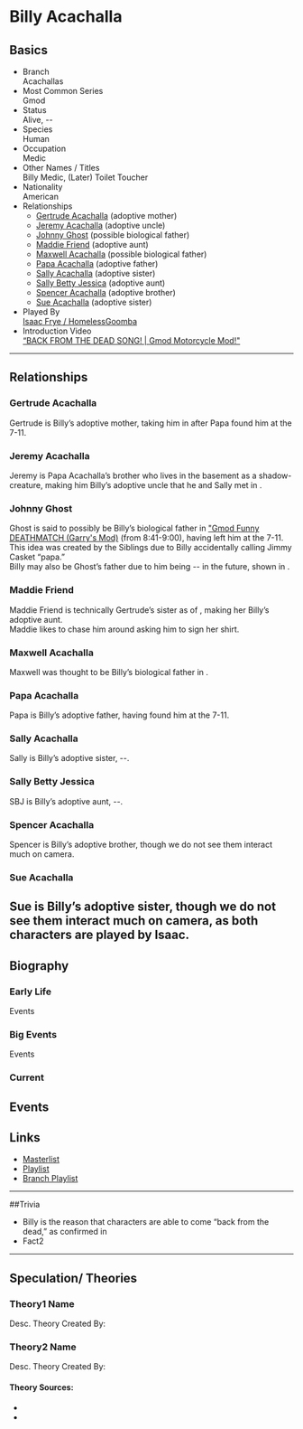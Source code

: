 # Billy Acachalla

## Basics
- Branch  
Acachallas
- Most Common Series  
Gmod
- Status  
Alive, --
- Species  
Human
- Occupation  
Medic
- Other Names / Titles  
Billy Medic, (Later) Toilet Toucher
- Nationality  
American
- Relationships  
    - [Gertrude Acachalla]() \(adoptive mother)
    - [Jeremy Acachalla]() \(adoptive uncle)
    - [Johnny Ghost]() \(possible biological father)
    - [Maddie Friend]() \(adoptive aunt)
    - [Maxwell Acachalla]() \(possible biological father)
    - [Papa Acachalla]() \(adoptive father)
    - [Sally Acachalla]() \(adoptive sister)
    - [Sally Betty Jessica]() \(adoptive aunt)
    - [Spencer Acachalla]() \(adoptive brother)
    - [Sue Acachalla]() \(adoptive sister)
- Played By  
[Isaac Frye / HomelessGoomba]()
- Introduction Video  
[“BACK FROM THE DEAD SONG! | Gmod Motorcycle Mod!"]()
----
## Relationships
### Gertrude Acachalla
Gertrude is Billy’s adoptive mother, taking him in after Papa found him at the 7-11.
### Jeremy Acachalla
Jeremy is Papa Acachalla’s brother who lives in the basement as a shadow-creature, making him Billy’s adoptive uncle that he and Sally met in []().
### Johnny Ghost
Ghost is said to possibly be Billy’s biological father in ["Gmod Funny DEATHMATCH \(Garry's Mod)](https://www.youtube.com/watch?v=U49KwBKPgP0) \(from 8:41-9:00), having left him at the 7-11. This idea was created by the Siblings due to Billy accidentally calling Jimmy Casket “papa.”  
Billy may also be Ghost’s father due to him being -- in the future, shown in []().
### Maddie Friend
Maddie Friend is technically Gertrude’s sister as of [](), making her Billy’s adoptive aunt.  
Maddie likes to chase him around asking him to sign her shirt.
### Maxwell Acachalla
Maxwell was thought to be Billy’s biological father in []().
### Papa Acachalla
Papa is Billy’s adoptive father, having found him at the 7-11.
### Sally Acachalla
Sally is Billy’s adoptive sister, --.
### Sally Betty Jessica
SBJ is Billy’s adoptive aunt, --.
### Spencer Acachalla
Spencer is Billy’s adoptive brother, though we do not see them interact much on camera.
### Sue Acachalla
Sue is Billy’s adoptive sister, though we do not see them interact much on camera, as both characters are played by Isaac.
-----
## Biography
### Early Life
Events
### Big Events
Events
### Current
Events
----
## Links
- [Masterlist]()
- [Playlist]()
- [Branch Playlist]()
----
##Trivia
- Billy is the reason that characters are able to come “back from the dead,” as confirmed in []()
- Fact2
----
## Speculation/ Theories
### Theory1 Name
Desc.
Theory Created By: 
### Theory2 Name
Desc.
Theory Created By: 

#### Theory Sources: 
- []()
- []()